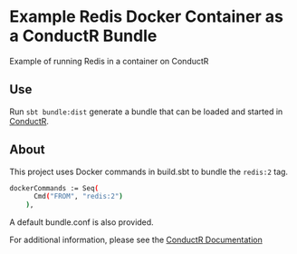 # Example Redis Docker Container as a ConductR Bundle

Example of running Redis in a container on ConductR

## Use

Run `sbt bundle:dist` generate a bundle that can be loaded and started in [ConductR](https://conductr.typesafe.com).

## About

This project uses Docker commands in build.sbt to bundle the `redis:2` tag.

```bash
dockerCommands := Seq(
      Cmd("FROM", "redis:2")
    ),
```

A default bundle.conf is also provided.

For additional information, please see the [ConductR Documentation](https://conductr.typesafe.com)

